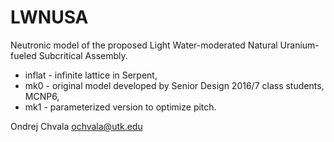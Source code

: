 # LWNUSA
Neutronic model of the proposed Light Water-moderated Natural Uranium-fueled Subcritical Assembly.

* inflat - infinite lattice in Serpent,
* mk0    - original model developed by Senior Design 2016/7 class students, MCNP6,
* mk1    - parameterized version to optimize pitch.

Ondrej Chvala <ochvala@utk.edu>
